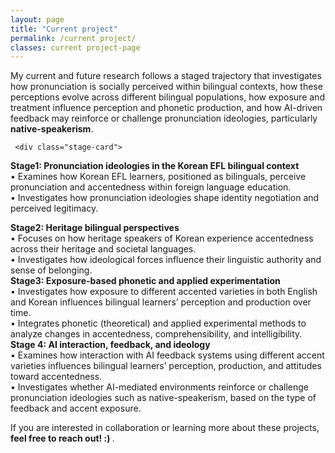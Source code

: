 ```yaml
---
layout: page
title: "Current project"
permalink: /current project/
classes: current project-page
---
```


<div class="research">

  <section class="research-block">
    <p>
      My current and future research follows a staged trajectory that investigates how pronunciation is socially perceived within bilingual contexts, how these perceptions evolve across different bilingual populations, how exposure and treatment influence perception and phonetic production, and how AI-driven feedback may reinforce or challenge pronunciation ideologies, particularly <strong>native-speakerism</strong>.
    </p>

     <div class="stage-card">
  <strong>Stage1: Pronunciation ideologies in the Korean EFL bilingual context</strong><br>
  • Examines how Korean EFL learners, positioned as bilinguals, perceive pronunciation and accentedness within foreign language education.<br>
  • Investigates how pronunciation ideologies shape identity negotiation and perceived legitimacy.
</div>

<div class="stage-card">
  <strong>Stage2: Heritage bilingual perspectives</strong><br>
  • Focuses on how heritage speakers of Korean experience accentedness across their heritage and societal languages.<br>
  • Investigates how ideological forces influence their linguistic authority and sense of belonging.
</div>

  <div class="stage-card">
  <strong>Stage3: Exposure-based phonetic and applied experimentation</strong><br>
  • Investigates how exposure to different accented varieties in both English and Korean influences bilingual learners’ perception and production over time.<br>
  • Integrates phonetic (theoretical) and applied experimental methods to analyze changes in accentedness, comprehensibility, and intelligibility.
</div>


<div class="stage-card">
  <strong>Stage 4: AI interaction, feedback, and ideology</strong><br>
  • Examines how interaction with AI feedback systems using different accent varieties influences bilingual learners’ perception, production, and attitudes toward accentedness.<br>
  • Investigates whether AI-mediated environments reinforce or challenge pronunciation ideologies such as native-speakerism, based on the type of feedback and accent exposure.
</div>


  </section>

  <p class="research-foot">
    If you are interested in collaboration or learning more about these projects,
    <strong>feel free to reach out! :) </strong>. 
  </p>

</div>
